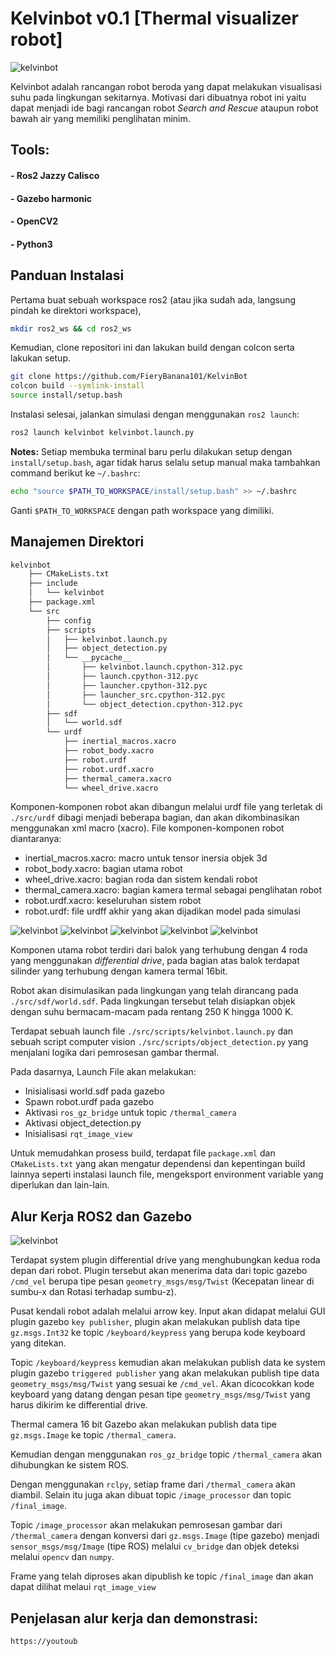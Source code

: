# Kelvinbot v0.1 [Thermal visualizer robot]

![kelvinbot](https://github.com/FieryBanana101/KelvinBot/blob/main/media/Screenshot%20from%202024-12-29%2014-47-39.png)

Kelvinbot adalah rancangan robot beroda yang dapat melakukan visualisasi suhu pada lingkungan sekitarnya. Motivasi dari dibuatnya robot ini yaitu dapat menjadi ide bagi rancangan robot *Search and Rescue* ataupun robot bawah air yang memiliki penglihatan minim.

## Tools:
#### - Ros2 Jazzy Calisco
#### - Gazebo harmonic
#### - OpenCV2
#### - Python3

## Panduan Instalasi
Pertama buat sebuah workspace ros2 (atau jika sudah ada, langsung pindah ke direktori workspace),

```bash
mkdir ros2_ws && cd ros2_ws
```

Kemudian, clone repositori ini dan lakukan build dengan colcon serta lakukan setup.

```bash
git clone https://github.com/FieryBanana101/KelvinBot
colcon build --symlink-install
source install/setup.bash
```
Instalasi selesai, jalankan simulasi dengan menggunakan ```ros2 launch```:

```bash
ros2 launch kelvinbot kelvinbot.launch.py
```

**Notes:**
Setiap membuka terminal baru perlu dilakukan setup dengan ```install/setup.bash```, agar tidak harus selalu setup manual maka tambahkan command berikut ke ```~/.bashrc```:

```bash
echo "source $PATH_TO_WORKSPACE/install/setup.bash" >> ~/.bashrc
```

Ganti ```$PATH_TO_WORKSPACE``` dengan path workspace yang dimiliki.


## Manajemen Direktori

```bash
kelvinbot
    ├── CMakeLists.txt
    ├── include
    │   └── kelvinbot
    ├── package.xml
    └── src
        ├── config
        ├── scripts
        │   ├── kelvinbot.launch.py
        │   ├── object_detection.py
        │   └── __pycache__
        │       ├── kelvinbot.launch.cpython-312.pyc
        │       ├── launch.cpython-312.pyc
        │       ├── launcher.cpython-312.pyc
        │       ├── launcher_src.cpython-312.pyc
        │       └── object_detection.cpython-312.pyc
        ├── sdf
        │   └── world.sdf
        └── urdf
            ├── inertial_macros.xacro
            ├── robot_body.xacro
            ├── robot.urdf
            ├── robot.urdf.xacro
            ├── thermal_camera.xacro
            └── wheel_drive.xacro
```
Komponen-komponen robot akan dibangun melalui urdf file yang terletak di ```./src/urdf``` dibagi menjadi beberapa bagian, dan akan dikombinasikan menggunakan xml macro (xacro). File komponen-komponen robot diantaranya:
- inertial_macros.xacro: macro untuk tensor inersia objek 3d  
- robot_body.xacro: bagian utama robot  
- wheel_drive.xacro: bagian roda dan sistem kendali robot  
- thermal_camera.xacro: bagian kamera termal sebagai penglihatan robot  
- robot.urdf.xacro: keseluruhan sistem robot  
- robot.urdf: file urdff akhir yang akan dijadikan model pada simulasi

![kelvinbot](https://github.com/FieryBanana101/KelvinBot/blob/main/media/Screenshot%20from%202024-12-29%2014-52-52.png) 
![kelvinbot](https://github.com/FieryBanana101/KelvinBot/blob/main/media/Screenshot%20from%202024-12-29%2014-53-49.png) 
![kelvinbot](https://github.com/FieryBanana101/KelvinBot/blob/main/media/Screenshot%20from%202024-12-29%2014-52-37.png)
![kelvinbot](https://github.com/FieryBanana101/KelvinBot/blob/main/media/Screenshot%20from%202024-12-29%2014-53-27.png)
![kelvinbot](https://github.com/FieryBanana101/KelvinBot/blob/main/media/Screenshot%20from%202024-12-29%2014-53-17.png)


Komponen utama robot terdiri dari balok yang terhubung dengan 4 roda yang menggunakan *differential drive*, pada bagian atas balok terdapat silinder yang terhubung dengan kamera termal 16bit.

Robot akan disimulasikan pada lingkungan yang telah dirancang pada ```./src/sdf/world.sdf```. Pada lingkungan tersebut telah disiapkan objek dengan suhu bermacam-macam pada rentang 250 K hingga 1000 K.

Terdapat sebuah launch file ```./src/scripts/kelvinbot.launch.py``` dan sebuah script computer vision ```./src/scripts/object_detection.py``` yang menjalani logika dari pemrosesan gambar thermal.

Pada dasarnya, Launch File akan melakukan:
- Inisialisasi world.sdf pada gazebo
- Spawn robot.urdf pada gazebo
- Aktivasi ```ros_gz_bridge``` untuk topic ```/thermal_camera```
- Aktivasi object_detection.py
- Inisialisasi ```rqt_image_view```

Untuk memudahkan prosess build, terdapat file ```package.xml``` dan ```CMakeLists.txt``` yang akan mengatur dependensi dan kepentingan build lainnya seperti instalasi launch file, mengeksport environment variable yang diperlukan dan lain-lain.

## Alur Kerja ROS2 dan Gazebo

![kelvinbot](https://github.com/FieryBanana101/KelvinBot/blob/main/media/Screenshot%20from%202024-12-29%2015-31-26.png)


Terdapat system plugin differential drive yang menghubungkan kedua roda depan dari robot. Plugin tersebut akan menerima data dari topic gazebo ```/cmd_vel``` berupa tipe pesan ```geometry_msgs/msg/Twist``` (Kecepatan linear di sumbu-x dan Rotasi terhadap sumbu-z).

Pusat kendali robot adalah melalui arrow key. Input akan didapat melalui GUI plugin gazebo ```key publisher```, plugin akan melakukan publish data tipe ```gz.msgs.Int32``` ke topic ```/keyboard/keypress``` yang berupa kode keyboard yang ditekan.

Topic ```/keyboard/keypress``` kemudian akan melakukan publish data ke system plugin gazebo ```triggered publisher``` yang akan melakukan publish tipe data ```geometry_msgs/msg/Twist``` yang sesuai ke ```/cmd_vel```. Akan dicocokkan kode keyboard yang datang dengan pesan tipe ``````geometry_msgs/msg/Twist`````` yang harus dikirim ke differential drive.

Thermal camera 16 bit Gazebo akan melakukan publish data tipe ```gz.msgs.Image``` ke topic ```/thermal_camera```.

Kemudian dengan menggunakan ```ros_gz_bridge``` topic ```/thermal_camera``` akan dihubungkan ke sistem ROS. 

Dengan menggunakan ```rclpy```, setiap frame dari ```/thermal_camera``` akan diambil. Selain itu juga akan dibuat topic ```/image_processor``` dan topic ```/final_image```.

Topic ```/image_processor``` akan melakukan pemrosesan gambar dari ```/thermal_camera``` dengan konversi dari ```gz.msgs.Image``` (tipe gazebo) menjadi ```sensor_msgs/msg/Image``` (tipe ROS) melalui ```cv_bridge``` dan objek deteksi melalui ```opencv``` dan ```numpy```. 

Frame yang telah diproses akan dipublish ke topic ```/final_image``` dan akan dapat dilihat melaui ```rqt_image_view```

## Penjelasan alur kerja dan demonstrasi:
```console
https://youtoub
```
